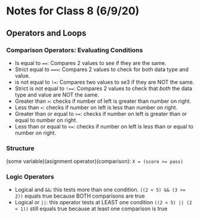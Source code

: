 # Notes for Class 8 (6/9/20)

## Operators and Loops

### Comparison Operators: Evaluating Conditions
- Is equal to `==`: Compares 2 values to see if they are the same.
- Strict equal to `===`: Compares 2 values to check for both data type and value.
- is not equal to `!=`: Compares two values to se3 if they are NOT the same.
- Strict is not equal to `!==`: Compares 2 values to check that _both_ the data type and value are NOT the same.
- Greater than `>`: checks if number of left is greater than number on right.
- Less than `<`: checks if number on left is less than number on right.
- Greater than or equal to `>=`: checks if number on left is greater than or equal to number on right.
- Less than or equal to `<=`: checks if number on left is less than or equal to number on right.

### Structure
(some variable)(asignment operator)(comparison): `X = (score >= pass)`

### Logic Operators
- Logical and `&&`: this tests more than one condition. `((2 < 5) && (3 >= 2))` equals true because BOTH comparisons are true
- Logical or `||`: this operator tests at LEAST one condition `((2 < 5) || (2 < 1))` still equals true because at least one comparison is true
